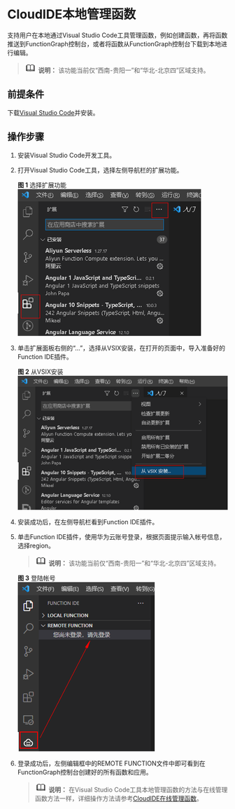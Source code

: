 # CloudIDE本地管理函数<a name="ZH-CN_TOPIC_0000001172164299"></a>

支持用户在本地通过Visual Studio Code工具管理函数，例如创建函数，再将函数推送到FunctionGraph控制台，或者将函数从FunctionGraph控制台下载到本地进行编辑。

>![](public_sys-resources/icon-note.gif) **说明：** 
>该功能当前仅“西南-贵阳一”和“华北-北京四”区域支持。

## 前提条件<a name="section138371488377"></a>

下载[Visual Studio Code](https://function-community.obs.cn-north-1.myhuaweicloud.com/sdk/function-0.0.1.vsix)并安装。

## 操作步骤<a name="section8298205018423"></a>

1.  安装Visual Studio Code开发工具。
2.  打开Visual Studio Code工具，选择左侧导航栏的扩展功能。

    **图 1**  选择扩展功能<a name="fig1447344446"></a>  
    ![](figures/选择扩展功能.png "选择扩展功能")

3.  单击扩展面板右侧的“...”，选择从VSIX安装，在打开的页面中，导入准备好的Function IDE插件。

    **图 2**  从VSIX安装<a name="fig17212333134415"></a>  
    ![](figures/从VSIX安装.png "从VSIX安装")

4.  安装成功后，在左侧导航栏看到Function IDE插件。
5.  单击Function IDE插件，使用华为云账号登录，根据页面提示输入帐号信息，选择region。

    >![](public_sys-resources/icon-note.gif) **说明：** 
    >该功能当前仅“西南-贵阳一”和“华北-北京四”区域支持。

    **图 3**  登陆帐号<a name="fig41114874419"></a>  
    ![](figures/登陆帐号.png "登陆帐号")

6.  登录成功后，左侧编辑框中的REMOTE FUNCTION文件中即可看到在FunctionGraph控制台创建好的所有函数和应用。

    >![](public_sys-resources/icon-note.gif) **说明：** 
    >在Visual Studio Code工具本地管理函数的方法与在线管理函数方法一样，详细操作方法请参考[CloudIDE在线管理函数](CloudIDE在线管理函数.md)。


